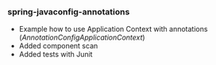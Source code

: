 ### spring-javaconfig-annotations
- Example how to use Application Context with annotations (_AnnotationConfigApplicationContext_)
- Added component scan
- Added tests with Junit